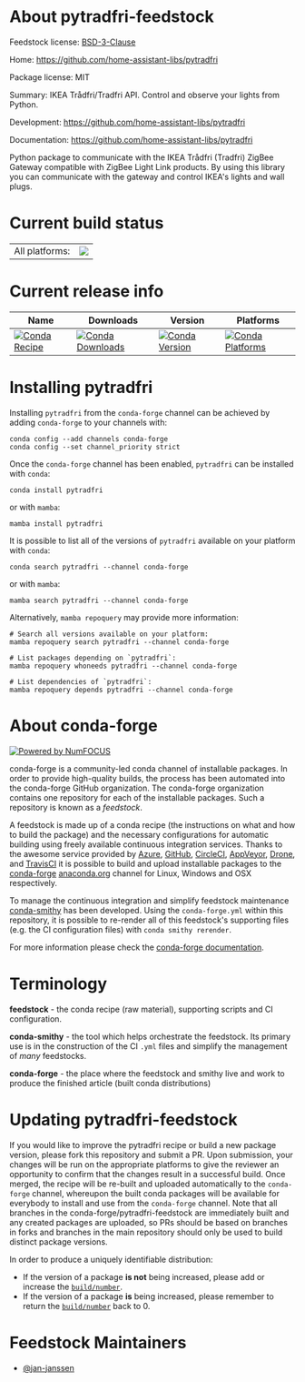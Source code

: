 About pytradfri-feedstock
=========================

Feedstock license: [BSD-3-Clause](https://github.com/conda-forge/pytradfri-feedstock/blob/main/LICENSE.txt)

Home: https://github.com/home-assistant-libs/pytradfri

Package license: MIT

Summary: IKEA Trådfri/Tradfri API. Control and observe your lights from Python.

Development: https://github.com/home-assistant-libs/pytradfri

Documentation: https://github.com/home-assistant-libs/pytradfri

Python package to communicate with the IKEA Trådfri (Tradfri)
ZigBee Gateway compatible with ZigBee Light Link products. By
using this library you can communicate with the gateway and
control IKEA's lights and wall plugs.


Current build status
====================


<table><tr><td>All platforms:</td>
    <td>
      <a href="https://dev.azure.com/conda-forge/feedstock-builds/_build/latest?definitionId=11810&branchName=main">
        <img src="https://dev.azure.com/conda-forge/feedstock-builds/_apis/build/status/pytradfri-feedstock?branchName=main">
      </a>
    </td>
  </tr>
</table>

Current release info
====================

| Name | Downloads | Version | Platforms |
| --- | --- | --- | --- |
| [![Conda Recipe](https://img.shields.io/badge/recipe-pytradfri-green.svg)](https://anaconda.org/conda-forge/pytradfri) | [![Conda Downloads](https://img.shields.io/conda/dn/conda-forge/pytradfri.svg)](https://anaconda.org/conda-forge/pytradfri) | [![Conda Version](https://img.shields.io/conda/vn/conda-forge/pytradfri.svg)](https://anaconda.org/conda-forge/pytradfri) | [![Conda Platforms](https://img.shields.io/conda/pn/conda-forge/pytradfri.svg)](https://anaconda.org/conda-forge/pytradfri) |

Installing pytradfri
====================

Installing `pytradfri` from the `conda-forge` channel can be achieved by adding `conda-forge` to your channels with:

```
conda config --add channels conda-forge
conda config --set channel_priority strict
```

Once the `conda-forge` channel has been enabled, `pytradfri` can be installed with `conda`:

```
conda install pytradfri
```

or with `mamba`:

```
mamba install pytradfri
```

It is possible to list all of the versions of `pytradfri` available on your platform with `conda`:

```
conda search pytradfri --channel conda-forge
```

or with `mamba`:

```
mamba search pytradfri --channel conda-forge
```

Alternatively, `mamba repoquery` may provide more information:

```
# Search all versions available on your platform:
mamba repoquery search pytradfri --channel conda-forge

# List packages depending on `pytradfri`:
mamba repoquery whoneeds pytradfri --channel conda-forge

# List dependencies of `pytradfri`:
mamba repoquery depends pytradfri --channel conda-forge
```


About conda-forge
=================

[![Powered by
NumFOCUS](https://img.shields.io/badge/powered%20by-NumFOCUS-orange.svg?style=flat&colorA=E1523D&colorB=007D8A)](https://numfocus.org)

conda-forge is a community-led conda channel of installable packages.
In order to provide high-quality builds, the process has been automated into the
conda-forge GitHub organization. The conda-forge organization contains one repository
for each of the installable packages. Such a repository is known as a *feedstock*.

A feedstock is made up of a conda recipe (the instructions on what and how to build
the package) and the necessary configurations for automatic building using freely
available continuous integration services. Thanks to the awesome service provided by
[Azure](https://azure.microsoft.com/en-us/services/devops/), [GitHub](https://github.com/),
[CircleCI](https://circleci.com/), [AppVeyor](https://www.appveyor.com/),
[Drone](https://cloud.drone.io/welcome), and [TravisCI](https://travis-ci.com/)
it is possible to build and upload installable packages to the
[conda-forge](https://anaconda.org/conda-forge) [anaconda.org](https://anaconda.org/)
channel for Linux, Windows and OSX respectively.

To manage the continuous integration and simplify feedstock maintenance
[conda-smithy](https://github.com/conda-forge/conda-smithy) has been developed.
Using the ``conda-forge.yml`` within this repository, it is possible to re-render all of
this feedstock's supporting files (e.g. the CI configuration files) with ``conda smithy rerender``.

For more information please check the [conda-forge documentation](https://conda-forge.org/docs/).

Terminology
===========

**feedstock** - the conda recipe (raw material), supporting scripts and CI configuration.

**conda-smithy** - the tool which helps orchestrate the feedstock.
                   Its primary use is in the construction of the CI ``.yml`` files
                   and simplify the management of *many* feedstocks.

**conda-forge** - the place where the feedstock and smithy live and work to
                  produce the finished article (built conda distributions)


Updating pytradfri-feedstock
============================

If you would like to improve the pytradfri recipe or build a new
package version, please fork this repository and submit a PR. Upon submission,
your changes will be run on the appropriate platforms to give the reviewer an
opportunity to confirm that the changes result in a successful build. Once
merged, the recipe will be re-built and uploaded automatically to the
`conda-forge` channel, whereupon the built conda packages will be available for
everybody to install and use from the `conda-forge` channel.
Note that all branches in the conda-forge/pytradfri-feedstock are
immediately built and any created packages are uploaded, so PRs should be based
on branches in forks and branches in the main repository should only be used to
build distinct package versions.

In order to produce a uniquely identifiable distribution:
 * If the version of a package **is not** being increased, please add or increase
   the [``build/number``](https://docs.conda.io/projects/conda-build/en/latest/resources/define-metadata.html#build-number-and-string).
 * If the version of a package **is** being increased, please remember to return
   the [``build/number``](https://docs.conda.io/projects/conda-build/en/latest/resources/define-metadata.html#build-number-and-string)
   back to 0.

Feedstock Maintainers
=====================

* [@jan-janssen](https://github.com/jan-janssen/)

